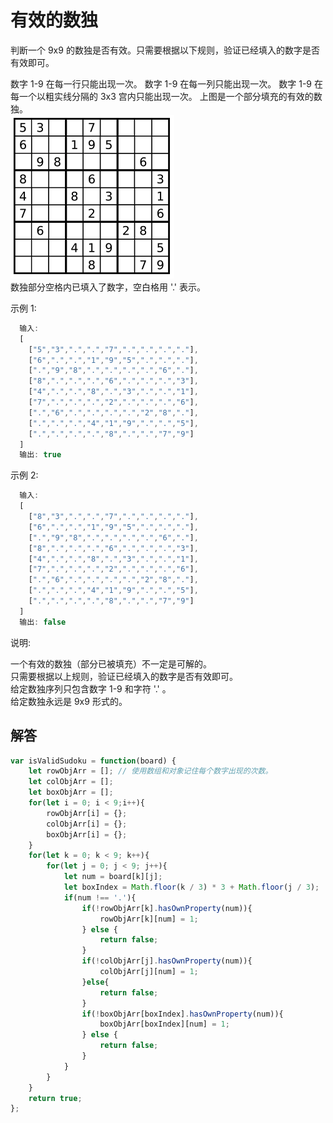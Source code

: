 # 有效的数独
判断一个 9x9 的数独是否有效。只需要根据以下规则，验证已经填入的数字是否有效即可。

数字 1-9 在每一行只能出现一次。
数字 1-9 在每一列只能出现一次。
数字 1-9 在每一个以粗实线分隔的 3x3 宫内只能出现一次。
上图是一个部分填充的有效的数独。  
![示例](sudoku.png)  
数独部分空格内已填入了数字，空白格用 '.' 表示。

示例 1:  
```js
  输入:
  [
    ["5","3",".",".","7",".",".",".","."],
    ["6",".",".","1","9","5",".",".","."],
    [".","9","8",".",".",".",".","6","."],
    ["8",".",".",".","6",".",".",".","3"],
    ["4",".",".","8",".","3",".",".","1"],
    ["7",".",".",".","2",".",".",".","6"],
    [".","6",".",".",".",".","2","8","."],
    [".",".",".","4","1","9",".",".","5"],
    [".",".",".",".","8",".",".","7","9"]
  ]
  输出: true
```
示例 2:  
```js
  输入:
  [
    ["8","3",".",".","7",".",".",".","."],
    ["6",".",".","1","9","5",".",".","."],
    [".","9","8",".",".",".",".","6","."],
    ["8",".",".",".","6",".",".",".","3"],
    ["4",".",".","8",".","3",".",".","1"],
    ["7",".",".",".","2",".",".",".","6"],
    [".","6",".",".",".",".","2","8","."],
    [".",".",".","4","1","9",".",".","5"],
    [".",".",".",".","8",".",".","7","9"]
  ]
  输出: false
```
说明:  

一个有效的数独（部分已被填充）不一定是可解的。  
只需要根据以上规则，验证已经填入的数字是否有效即可。  
给定数独序列只包含数字 1-9 和字符 '.' 。  
给定数独永远是 9x9 形式的。  

## 解答
```js
var isValidSudoku = function(board) {
    let rowObjArr = []; // 使用数组和对象记住每个数字出现的次数。
    let colObjArr = [];
    let boxObjArr = [];
    for(let i = 0; i < 9;i++){
        rowObjArr[i] = {};
        colObjArr[i] = {};
        boxObjArr[i] = {};
    }
    for(let k = 0; k < 9; k++){
        for(let j = 0; j < 9; j++){
            let num = board[k][j];
            let boxIndex = Math.floor(k / 3) * 3 + Math.floor(j / 3);
            if(num !== '.'){
                if(!rowObjArr[k].hasOwnProperty(num)){
                    rowObjArr[k][num] = 1;
                } else {
                    return false;
                }
                if(!colObjArr[j].hasOwnProperty(num)){
                    colObjArr[j][num] = 1;
                }else{
                    return false;
                }
                if(!boxObjArr[boxIndex].hasOwnProperty(num)){
                    boxObjArr[boxIndex][num] = 1;
                } else {
                    return false;
                }
            }
        }
    }
    return true;
};
```